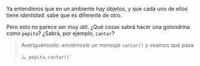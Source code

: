 Ya entendimos que en un ambiente hay objetos, y que cada uno de ellos tiene _identidad_: sabe que es diferente de otro. 

Pero esto no parece ser muy útil. ¿Qué cosas sabrá hacer una golondrina como `pepita`? ¿Sabrá, por ejemplo, `cantar`?

> Averiguémoslo: _enviémosle un mensaje_ `cantar()` y veamos qué pasa
> 
> ```
> ム pepita.cantar()`
> ```